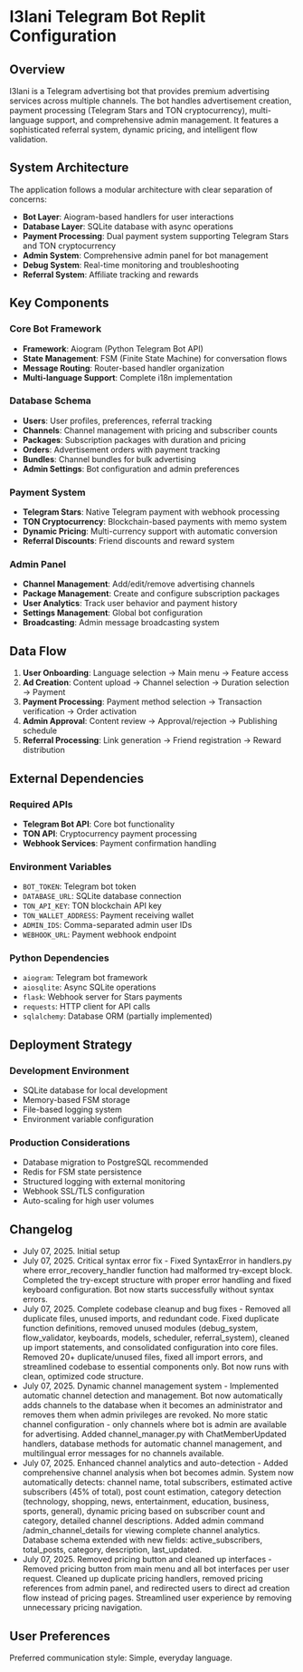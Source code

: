 # I3lani Telegram Bot Replit Configuration

## Overview

I3lani is a Telegram advertising bot that provides premium advertising services across multiple channels. The bot handles advertisement creation, payment processing (Telegram Stars and TON cryptocurrency), multi-language support, and comprehensive admin management. It features a sophisticated referral system, dynamic pricing, and intelligent flow validation.

## System Architecture

The application follows a modular architecture with clear separation of concerns:

- **Bot Layer**: Aiogram-based handlers for user interactions
- **Database Layer**: SQLite database with async operations
- **Payment Processing**: Dual payment system supporting Telegram Stars and TON cryptocurrency
- **Admin System**: Comprehensive admin panel for bot management
- **Debug System**: Real-time monitoring and troubleshooting
- **Referral System**: Affiliate tracking and rewards

## Key Components

### Core Bot Framework
- **Framework**: Aiogram (Python Telegram Bot API)
- **State Management**: FSM (Finite State Machine) for conversation flows
- **Message Routing**: Router-based handler organization
- **Multi-language Support**: Complete i18n implementation

### Database Schema
- **Users**: User profiles, preferences, referral tracking
- **Channels**: Channel management with pricing and subscriber counts
- **Packages**: Subscription packages with duration and pricing
- **Orders**: Advertisement orders with payment tracking
- **Bundles**: Channel bundles for bulk advertising
- **Admin Settings**: Bot configuration and admin preferences

### Payment System
- **Telegram Stars**: Native Telegram payment with webhook processing
- **TON Cryptocurrency**: Blockchain-based payments with memo system
- **Dynamic Pricing**: Multi-currency support with automatic conversion
- **Referral Discounts**: Friend discounts and reward system

### Admin Panel
- **Channel Management**: Add/edit/remove advertising channels
- **Package Management**: Create and configure subscription packages
- **User Analytics**: Track user behavior and payment history
- **Settings Management**: Global bot configuration
- **Broadcasting**: Admin message broadcasting system

## Data Flow

1. **User Onboarding**: Language selection → Main menu → Feature access
2. **Ad Creation**: Content upload → Channel selection → Duration selection → Payment
3. **Payment Processing**: Payment method selection → Transaction verification → Order activation
4. **Admin Approval**: Content review → Approval/rejection → Publishing schedule
5. **Referral Processing**: Link generation → Friend registration → Reward distribution

## External Dependencies

### Required APIs
- **Telegram Bot API**: Core bot functionality
- **TON API**: Cryptocurrency payment processing
- **Webhook Services**: Payment confirmation handling

### Environment Variables
- `BOT_TOKEN`: Telegram bot token
- `DATABASE_URL`: SQLite database connection
- `TON_API_KEY`: TON blockchain API key
- `TON_WALLET_ADDRESS`: Payment receiving wallet
- `ADMIN_IDS`: Comma-separated admin user IDs
- `WEBHOOK_URL`: Payment webhook endpoint

### Python Dependencies
- `aiogram`: Telegram bot framework
- `aiosqlite`: Async SQLite operations
- `flask`: Webhook server for Stars payments
- `requests`: HTTP client for API calls
- `sqlalchemy`: Database ORM (partially implemented)

## Deployment Strategy

### Development Environment
- SQLite database for local development
- Memory-based FSM storage
- File-based logging system
- Environment variable configuration

### Production Considerations
- Database migration to PostgreSQL recommended
- Redis for FSM state persistence
- Structured logging with external monitoring
- Webhook SSL/TLS configuration
- Auto-scaling for high user volumes

## Changelog

- July 07, 2025. Initial setup
- July 07, 2025. Critical syntax error fix - Fixed SyntaxError in handlers.py where error_recovery_handler function had malformed try-except block. Completed the try-except structure with proper error handling and fixed keyboard configuration. Bot now starts successfully without syntax errors.
- July 07, 2025. Complete codebase cleanup and bug fixes - Removed all duplicate files, unused imports, and redundant code. Fixed duplicate function definitions, removed unused modules (debug_system, flow_validator, keyboards, models, scheduler, referral_system), cleaned up import statements, and consolidated configuration into core files. Removed 20+ duplicate/unused files, fixed all import errors, and streamlined codebase to essential components only. Bot now runs with clean, optimized code structure.
- July 07, 2025. Dynamic channel management system - Implemented automatic channel detection and management. Bot now automatically adds channels to the database when it becomes an administrator and removes them when admin privileges are revoked. No more static channel configuration - only channels where bot is admin are available for advertising. Added channel_manager.py with ChatMemberUpdated handlers, database methods for automatic channel management, and multilingual error messages for no channels available.
- July 07, 2025. Enhanced channel analytics and auto-detection - Added comprehensive channel analysis when bot becomes admin. System now automatically detects: channel name, total subscribers, estimated active subscribers (45% of total), post count estimation, category detection (technology, shopping, news, entertainment, education, business, sports, general), dynamic pricing based on subscriber count and category, detailed channel descriptions. Added admin command /admin_channel_details for viewing complete channel analytics. Database schema extended with new fields: active_subscribers, total_posts, category, description, last_updated.
- July 07, 2025. Removed pricing button and cleaned up interfaces - Removed pricing button from main menu and all bot interfaces per user request. Cleaned up duplicate pricing handlers, removed pricing references from admin panel, and redirected users to direct ad creation flow instead of pricing pages. Streamlined user experience by removing unnecessary pricing navigation.

## User Preferences

Preferred communication style: Simple, everyday language.